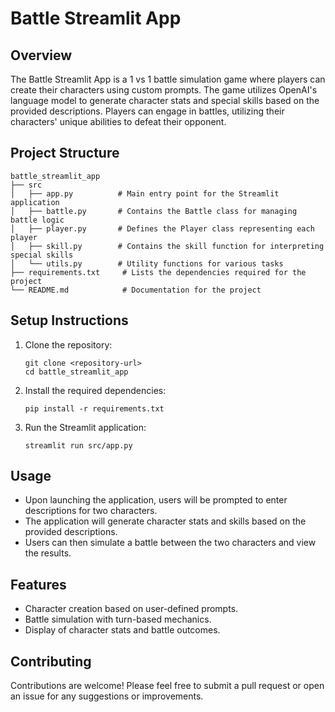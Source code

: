 # Battle Streamlit App

## Overview
The Battle Streamlit App is a 1 vs 1 battle simulation game where players can create their characters using custom prompts. The game utilizes OpenAI's language model to generate character stats and special skills based on the provided descriptions. Players can engage in battles, utilizing their characters' unique abilities to defeat their opponent.

## Project Structure
```
battle_streamlit_app
├── src
│   ├── app.py          # Main entry point for the Streamlit application
│   ├── battle.py       # Contains the Battle class for managing battle logic
│   ├── player.py       # Defines the Player class representing each player
│   ├── skill.py        # Contains the skill function for interpreting special skills
│   └── utils.py        # Utility functions for various tasks
├── requirements.txt     # Lists the dependencies required for the project
└── README.md            # Documentation for the project
```

## Setup Instructions
1. Clone the repository:
   ```
   git clone <repository-url>
   cd battle_streamlit_app
   ```

2. Install the required dependencies:
   ```
   pip install -r requirements.txt
   ```

3. Run the Streamlit application:
   ```
   streamlit run src/app.py
   ```

## Usage
- Upon launching the application, users will be prompted to enter descriptions for two characters.
- The application will generate character stats and skills based on the provided descriptions.
- Users can then simulate a battle between the two characters and view the results.

## Features
- Character creation based on user-defined prompts.
- Battle simulation with turn-based mechanics.
- Display of character stats and battle outcomes.

## Contributing
Contributions are welcome! Please feel free to submit a pull request or open an issue for any suggestions or improvements.
